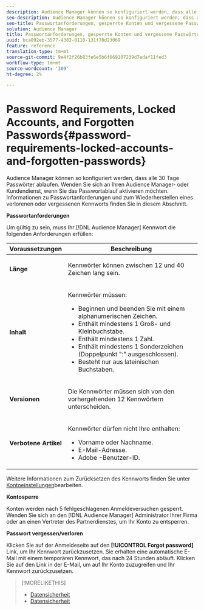 ```yaml
---
description: Audience Manager können so konfiguriert werden, dass alle 30 Tage Passwörter ablaufen. Wenden Sie sich an Ihren Audience Manager- oder Kundendienst, wenn Sie das Passwortablauf aktivieren möchten. Informationen zu Passwortanforderungen und zum Wiederherstellen eines verlorenen oder vergessenen Kennworts finden Sie in diesem Abschnitt.
seo-description: Audience Manager können so konfiguriert werden, dass alle 30 Tage Passwörter ablaufen. Wenden Sie sich an Ihren Audience Manager- oder Kundendienst, wenn Sie das Passwortablauf aktivieren möchten. Informationen zu Passwortanforderungen und zum Wiederherstellen eines verlorenen oder vergessenen Kennworts finden Sie in diesem Abschnitt.
seo-title: Passwortanforderungen, gesperrte Konten und vergessene Passwörter
solution: Audience Manager
title: Passwortanforderungen, gesperrte Konten und vergessene Passwörter
uuid: bca892eb-3577-4382-8110-131f78d23069
feature: reference
translation-type: tm+mt
source-git-commit: 9e4f2f26b83fe6e5b6f669107239d7edaf11fed3
workflow-type: tm+mt
source-wordcount: '309'
ht-degree: 2%

---
```



# Password Requirements, Locked Accounts, and Forgotten Passwords{#password-requirements-locked-accounts-and-forgotten-passwords}

Audience Manager können so konfiguriert werden, dass alle 30 Tage Passwörter ablaufen. Wenden Sie sich an Ihren Audience Manager- oder Kundendienst, wenn Sie das Passwortablauf aktivieren möchten. Informationen zu Passwortanforderungen und zum Wiederherstellen eines verlorenen oder vergessenen Kennworts finden Sie in diesem Abschnitt.

<!-- 

c_password_requirements.xml

 -->

**Passwortanforderungen**

Um gültig zu sein, muss Ihr [!DNL Audience Manager] Kennwort die folgenden Anforderungen erfüllen:

<table id="table_9B79E9F634664F6B995649E3158CCF20"> 
 <thead> 
  <tr> 
   <th colname="col1" class="entry"> Voraussetzungen </th> 
   <th colname="col2" class="entry"> Beschreibung </th> 
  </tr> 
 </thead>
 <tbody> 
  <tr> 
   <td colname="col1"> <p> <b>Länge</b> </p> </td> 
   <td colname="col2"> <p>Kennwörter können zwischen 12 und 40 Zeichen lang sein. </p> </td> 
  </tr> 
  <tr> 
   <td colname="col1"> <p> <b>Inhalt</b> </p> </td> 
   <td colname="col2"> <p>Kennwörter müssen: </p> <p> 
     <ul id="ul_70F64B9DE90E463098DFA8AB8349CF0B"> 
      <li id="li_2FBA66E47F4A4E1BB01DE3722821E100">Beginnen und beenden Sie mit einem alphanumerischen Zeichen. </li> 
      <li id="li_1390D4C9A48944B68B891EE6CB734BBC">Enthält mindestens 1 Groß- und Kleinbuchstabe. </li> 
      <li id="li_B75B64A005804262BAAF0F1901D63358">Enthält mindestens 1 Zahl. </li> 
      <li id="li_28452022AF4743B8B159187BBD10890A">Enthält mindestens 1 Sonderzeichen (Doppelpunkt ":" ausgeschlossen). </li> 
      <li id="li_C02B931ABAB84FFE9B87AEBAEDF34EF3">Besteht nur aus lateinischen Buchstaben. </li> 
     </ul> </p> </td> 
  </tr> 
  <tr> 
   <td colname="col1"> <p> <b>Versionen</b> </p> </td> 
   <td colname="col2"> <p> Die Kennwörter müssen sich von den vorhergehenden 12 Kennwörtern unterscheiden. </p> </td> 
  </tr> 
  <tr> 
   <td colname="col1"> <p> <b>Verbotene Artikel</b> </p> </td> 
   <td colname="col2"> <p> Kennwörter dürfen nicht Ihre enthalten: </p> <p> 
     <ul id="ul_08DE186AF56E401B933256E69279847A"> 
      <li id="li_CC854F7F86484774A76CCF927E1400B4">Vorname oder Nachname. </li> 
      <li id="li_74ACCF3DE717473B8AB9B1720DD891E7">E-Mail-Adresse. </li> 
      <li id="li_09C1F699BF6843ACAB4E68D2F57461AB"><span class="keyword"> Adobe</span> -Benutzer-ID. </li> 
     </ul> </p> </td> 
  </tr> 
 </tbody> 
</table>

Weitere Informationen zum Zurücksetzen des Kennworts finden Sie unter [Kontoeinstellungen](../features/administration/edit-account-settings.md)bearbeiten.

**Kontosperre**

Konten werden nach 5 fehlgeschlagenen Anmeldeversuchen gesperrt. Wenden Sie sich an den [!DNL Audience Manager] Administrator Ihrer Firma oder an einen Vertreter des Partnerdienstes, um Ihr Konto zu entsperren.

**Passwort vergessen/verloren**

Klicken Sie auf der Anmeldeseite auf den **[!UICONTROL Forgot password]** Link, um Ihr Kennwort zurückzusetzen. Sie erhalten eine automatische E-Mail mit einem temporären Kennwort, das nach 24 Stunden abläuft. Klicken Sie auf den Link in der E-Mail, um auf Ihr Konto zuzugreifen und Ihr Kennwort zurückzusetzen.

>[!MORELIKETHIS]
>
>* [Datensicherheit](../overview/data-security-and-privacy/data-security.md)
>* [Datensicherheit](../overview/data-security-and-privacy/data-privacy.md)

